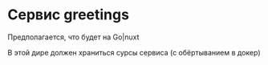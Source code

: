 # Сервис greetings

Предполагается, что будет на Go|nuxt


В этой дире должен храниться сурсы сервиса (с обёртыванием в докер)
